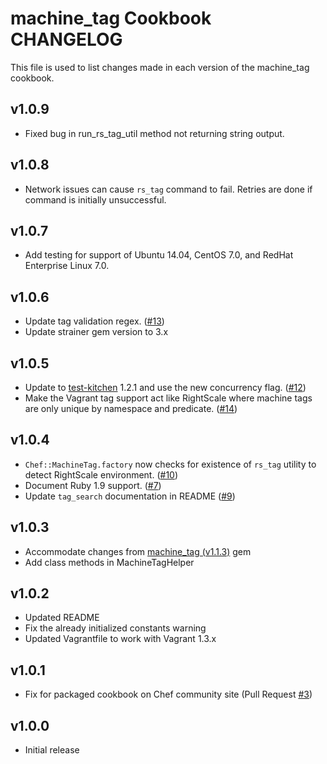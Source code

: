 machine_tag Cookbook CHANGELOG
=======================

This file is used to list changes made in each version of the machine_tag cookbook.

v1.0.9
------

- Fixed bug in run_rs_tag_util method not returning string output.

v1.0.8
------

- Network issues can cause `rs_tag` command to fail. Retries are done if command is initially unsuccessful.

v1.0.7
------

- Add testing for support of Ubuntu 14.04, CentOS 7.0, and RedHat Enterprise Linux 7.0.

v1.0.6
------

- Update tag validation regex. ([#13][])
- Update strainer gem version to 3.x

v1.0.5
------

- Update to [test-kitchen](http://rubygems.org/gems/test-kitchen) 1.2.1 and use the new concurrency flag. ([#12][])
- Make the Vagrant tag support act like RightScale where machine tags are only unique by namespace and predicate. ([#14][])

v1.0.4
------

- `Chef::MachineTag.factory` now checks for existence of `rs_tag` utility to detect RightScale environment. ([#10][])
- Document Ruby 1.9 support. ([#7][])
- Update `tag_search` documentation in README ([#9][])

v1.0.3
------

- Accommodate changes from [machine_tag (v1.1.3)](http://rubygems.org/gems/machine_tag) gem
- Add class methods in MachineTagHelper

v1.0.2
------

- Updated README
- Fix the already initialized constants warning
- Updated Vagrantfile to work with Vagrant 1.3.x

v1.0.1
------

- Fix for packaged cookbook on Chef community site (Pull Request [#3][])

v1.0.0
------

- Initial release

<!--- The following link definition list is generated by PimpMyChangelog --->
[#3]: https://github.com/rightscale-cookbooks/machine_tag/issues/3
[#7]: https://github.com/rightscale-cookbooks/machine_tag/issues/7
[#9]: https://github.com/rightscale-cookbooks/machine_tag/issues/9
[#10]: https://github.com/rightscale-cookbooks/machine_tag/issues/10
[#12]: https://github.com/rightscale-cookbooks/machine_tag/issues/12
[#13]: https://github.com/rightscale-cookbooks/machine_tag/issues/13
[#14]: https://github.com/rightscale-cookbooks/machine_tag/issues/14
